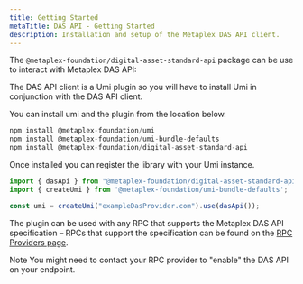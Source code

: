 ```yaml
---
title: Getting Started
metaTitle: DAS API - Getting Started
description: Installation and setup of the Metaplex DAS API client.
---
```


The `@metaplex-foundation/digital-asset-standard-api` package can be use to interact with Metaplex DAS API:

The DAS API client is a Umi plugin so you will have to install Umi in conjunction with the DAS API client.

You can install umi and the plugin from the location below.

```js
npm install @metaplex-foundation/umi
npm install @metaplex-foundation/umi-bundle-defaults
npm install @metaplex-foundation/digital-asset-standard-api
```

Once installed you can register the library with your Umi instance.

```js
import { dasApi } from "@metaplex-foundation/digital-asset-standard-api"
import { createUmi } from '@metaplex-foundation/umi-bundle-defaults';

const umi = createUmi("exampleDasProvider.com").use(dasApi());
```

The plugin can be used with any RPC that supports the Metaplex DAS API specification – RPCs that support the specification can be found on the [RPC Providers page](/rpc-providers).

Note You might need to contact your RPC provider to "enable" the DAS API on your endpoint.